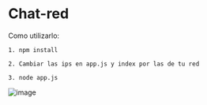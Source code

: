 # Chat-red

Como utilizarlo:

    1. npm install
    
    2. Cambiar las ips en app.js y index por las de tu red
    
    3. node app.js

![image](https://github.com/user-attachments/assets/9ca5f92b-7426-4edb-88ae-2953f66900db)
